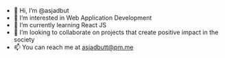 - 👋 Hi, I’m @asjadbut
- 👀 I’m interested in Web Application Development
- 🌱 I’m currently learning React JS
- 💞️ I’m looking to collaborate on projects that create positive impact in the society
- 📫 You can reach me at asjadbutt@pm.me

<!---
asjadbut/asjadbut is a ✨ special ✨ repository because its `README.md` (this file) appears on your GitHub profile.
You can click the Preview link to take a look at your changes.
--->

